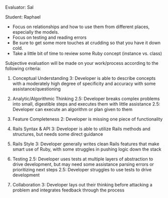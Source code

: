 Evaluator: Sal

Student: Raphael

* Focus on relationships and how to use them from different places, especially the models.
* Focus on testing and reading errors
* Be sure to get some more touches at crudding so that you have it down cold.
* Take a little bit of time to review some Ruby concept (instance vs. class)

Subjective evaluation will be made on your work/process according to the following criteria:

1. Conceptual Understanding
3: Developer is able to describe concepts with a moderately high degree of specificity and accuracy with some assistance/questioning

2. Analytic/Algorithmic Thinking
2.5: Developer breaks complex problems into small, digestible steps and executes them with little assistance
2.5: Developer can execute an algorithm or plan given to them

3. Feature Completeness
2: Developer is missing one piece of functionality

4. Rails Syntax & API
3: Developer is able to utilize Rails methods and structures, but needs some direct guidance

5. Rails Style
3: Developer generally writes clean Rails features that make smart use of Ruby, with some struggles in pushing logic down the stack

6. Testing
2.5: Developer uses tests at multiple layers of abstraction to drive development, but may need some assistance parsing errors or prioritizing next steps
2.5: Developer struggles to use tests to drive development

7. Collaboration
3: Developer lays out their thinking before attacking a problem and integrates feedback through the process

